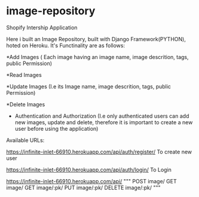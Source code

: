 # image-repository
Shopify Intership Application



Here i built an Image Repository, built with Django Framework(PYTHON), hoted on Heroku.  It's Functinality are as follows:

*Add Images ( Each image having an image name, image descrition, tags, public Permission)


*Read Images


*Update Images (I.e its Image name,  image descrition, tags, public Permission)


*Delete Images 


* Authentication and Authorization (I.e only authenticated users can add new images, update and delete, therefore it is important to create a new user before using the application)

Available URLs:

https://infinite-inlet-66910.herokuapp.com/api/auth/register/ To create new user



https://infinite-inlet-66910.herokuapp.com/api/auth/login/  To Login



https://infinite-inlet-66910.herokuapp.com/api/
"""
    POST image/
    GET image/
    GET image/:pk/
    PUT image/:pk/
    DELETE image/:pk/
    """

